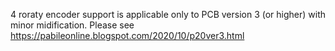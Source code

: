4 roraty encoder support is applicable only to PCB version 3 (or higher) with minor midification. Please see https://pabileonline.blogspot.com/2020/10/p20ver3.html
